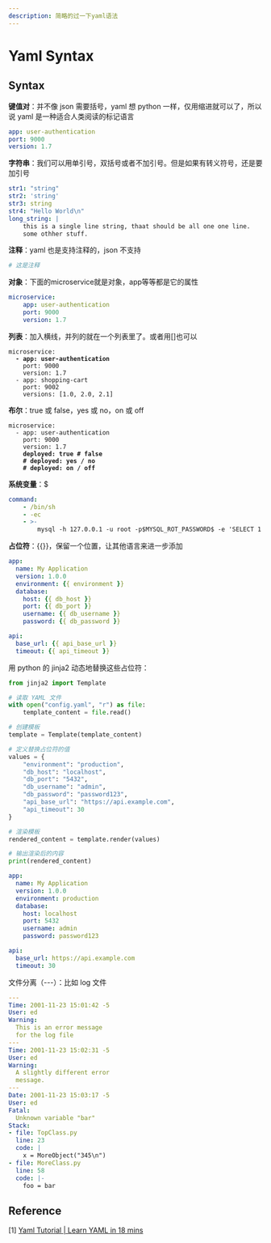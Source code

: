 ```yaml
---
description: 简略的过一下yaml语法
---
```


# Yaml Syntax

## Syntax

**键值对**：并不像 json 需要括号，yaml 想 python 一样，仅用缩进就可以了，所以说 yaml 是一种适合人类阅读的标记语言

```yaml
app: user-authentication
port: 9000
version: 1.7
```

**字符串**：我们可以用单引号，双括号或者不加引号。但是如果有转义符号，还是要加引号

```yaml
str1: "string"
str2: 'string'
str3: string
str4: "Hello World\n"
long_string: |
    this is a single line string, thaat should be all one one line.
    some othher stuff.
```

**注释**：yaml 也是支持注释的，json 不支持

```yaml
# 这是注释
```

**对象**：下面的microservice就是对象，app等等都是它的属性

```yaml
microservice:
    app: user-authentication
    port: 9000
    version: 1.7
```

**列表**：加入横线，并列的就在一个列表里了。或者用\[]也可以

<pre class="language-yaml"><code class="lang-yaml">microservice:
<strong>  - app: user-authentication
</strong>    port: 9000
    version: 1.7
  - app: shopping-cart
    port: 9002
    versions: [1.0, 2.0, 2.1]
</code></pre>

**布尔**：true 或 false，yes 或 no，on 或 off

<pre class="language-yaml"><code class="lang-yaml">microservice:
  - app: user-authentication
    port: 9000
    version: 1.7
<strong>    deployed: true # false
</strong><strong>    # deployed: yes / no
</strong><strong>    # deployed: on / off
</strong></code></pre>

**系统变量**：$

```yaml
command:
    - /bin/sh
    - -ec
    - >-
        mysql -h 127.0.0.1 -u root -p$MYSQL_ROT_PASSWORD$ -e 'SELECT 1'
```

**占位符**：\{{\}}，保留一个位置，让其他语言来进一步添加

```yaml
app:
  name: My Application
  version: 1.0.0
  environment: {{ environment }}
  database:
    host: {{ db_host }}
    port: {{ db_port }}
    username: {{ db_username }}
    password: {{ db_password }}

api:
  base_url: {{ api_base_url }}
  timeout: {{ api_timeout }}
```

用 python 的 jinja2 动态地替换这些占位符：

```python
from jinja2 import Template

# 读取 YAML 文件
with open("config.yaml", "r") as file:
    template_content = file.read()

# 创建模板
template = Template(template_content)

# 定义替换占位符的值
values = {
    "environment": "production",
    "db_host": "localhost",
    "db_port": "5432",
    "db_username": "admin",
    "db_password": "password123",
    "api_base_url": "https://api.example.com",
    "api_timeout": 30
}

# 渲染模板
rendered_content = template.render(values)

# 输出渲染后的内容
print(rendered_content)

```

```yaml
app:
  name: My Application
  version: 1.0.0
  environment: production
  database:
    host: localhost
    port: 5432
    username: admin
    password: password123

api:
  base_url: https://api.example.com
  timeout: 30
```

文件分离（---）：比如 log 文件

```yaml
---
Time: 2001-11-23 15:01:42 -5
User: ed
Warning:
  This is an error message
  for the log file
---
Time: 2001-11-23 15:02:31 -5
User: ed
Warning:
  A slightly different error
  message.
---
Date: 2001-11-23 15:03:17 -5
User: ed
Fatal:
  Unknown variable "bar"
Stack:
- file: TopClass.py
  line: 23
  code: |
    x = MoreObject("345\n")
- file: MoreClass.py
  line: 58
  code: |-
    foo = bar
```



## Reference

\[1] [Yaml Tutorial | Learn YAML in 18 mins](https://www.youtube.com/watch?v=1uFVr15xDGg)
